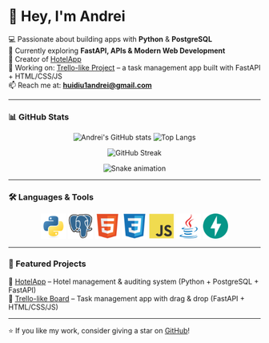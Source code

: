 # 👋 Hey, I'm Andrei  

💻 Passionate about building apps with **Python** & **PostgreSQL**  
🌱 Currently exploring **FastAPI, APIs & Modern Web Development**  
🚀 Creator of [HotelApp](https://web-production-2510b.up.railway.app/audit/5/)  
📌 Working on: [Trello-like Project](https://web-production-02fb9.up.railway.app/) – a task management app built with FastAPI + HTML/CSS/JS  
📫 Reach me at: **huidiu1andrei@gmail.com**

---

### 📊 GitHub Stats  
<p align="center">
  <img src="https://github-readme-stats.vercel.app/api?username=huidiuandrei2994&show_icons=true&theme=tokyonight&hide_border=true" alt="Andrei's GitHub stats" height="180"/>
  <img src="https://github-readme-stats.vercel.app/api/top-langs/?username=huidiuandrei2994&layout=compact&theme=radical&hide_border=true" alt="Top Langs" height="180"/>
</p>

<p align="center">
  <img src="https://streak-stats.demolab.com?user=huidiuandrei2994&theme=tokyonight&hide_border=true" alt="GitHub Streak"/>
</p>

<p align="center">
  <img src="https://github.com/huidiuandrei2994/huidiuandrei2994/blob/output/github-contribution-grid-snake.svg" alt="Snake animation"/>
</p>

---

### 🛠️ Languages & Tools  
<p align="center">
  <img src="https://raw.githubusercontent.com/devicons/devicon/master/icons/python/python-original.svg" alt="Python" width="50" height="50"/>
  <img src="https://raw.githubusercontent.com/devicons/devicon/master/icons/postgresql/postgresql-original.svg" alt="PostgreSQL" width="50" height="50"/>
  <img src="https://raw.githubusercontent.com/devicons/devicon/master/icons/html5/html5-original.svg" alt="HTML5" width="50" height="50"/>
  <img src="https://raw.githubusercontent.com/devicons/devicon/master/icons/css3/css3-original.svg" alt="CSS3" width="50" height="50"/>
  <img src="https://raw.githubusercontent.com/devicons/devicon/master/icons/javascript/javascript-original.svg" alt="JavaScript" width="50" height="50"/>
  <img src="https://raw.githubusercontent.com/devicons/devicon/master/icons/java/java-original.svg" alt="Java" width="50" height="50"/>
  <img src="https://raw.githubusercontent.com/devicons/devicon/master/icons/fastapi/fastapi-original.svg" alt="FastAPI" width="50" height="50"/>
</p>

---

### 🚀 Featured Projects  
🔹 [HotelApp](https://web-production-2510b.up.railway.app/audit/5/) – Hotel management & auditing system (Python + PostgreSQL + FastAPI)  
🔹 [Trello-like Board](https://web-production-02fb9.up.railway.app/) – Task management app with drag & drop (FastAPI + HTML/CSS/JS)  

---

⭐ If you like my work, consider giving a star on [GitHub](https://github.com/huidiuandrei2994)!  
